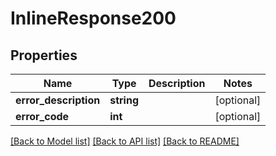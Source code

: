 # InlineResponse200

## Properties
Name | Type | Description | Notes
------------ | ------------- | ------------- | -------------
**error_description** | **string** |  | [optional] 
**error_code** | **int** |  | [optional] 

[[Back to Model list]](../../README.md#documentation-for-models) [[Back to API list]](../../README.md#documentation-for-api-endpoints) [[Back to README]](../../README.md)

